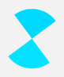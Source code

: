 # 博客园heart主题修复 (heart-theme-fix)

## 项目简介

本项目为修复博客园(https://www.cnblogs.com/)美化主题heart[https://www.cnblogs.com/yjlaugus/p/13466375.html]

## heart简介
heart[https://www.cnblogs.com/yjlaugus/p/13466375.html]基于主题atum[https://github.com/cjunn/cnblog_theme_atum/]二次开发
如果你想使用本博客主题样式，并希望能得到远程推送更新，只需查看快速部署。在快速部署因为更改了app.js部分源码，功能和原版主题[https://github.com/cjunn/cnblog_theme_atum/]略有差异，若只想改动样式，请查看 只样式引入（建议）。

## 参考资源

- [美化主题atum](https://github.com/cjunn/cnblog_theme_atum)
- [博客园主题快速部署教程](https://www.cnblogs.com/yjlaugus/p/13466375.html)

### 修复原因
- 由于gitee暂停了pages服务，导致静态资源无法访问，atum主题项目地址从gitee变更为GitHub，由于heart主题作者早已经停更，导致heart主题项目无人维护，导致静态资源托管地址失效

### 修复方法
- 将heart主题中所有引用atum主题的gitee静态资源托管地址替换为atum主题的GitHub的项目地址，
  例如https://cjunn.gitee.io/blog_theme_atum/ 替换为 https://cdn.jsdelivr.net/gh/cjunn/cnblog_theme_atum@master/dist/
- heart主题的gitee静态资源托管地址替换为https://cdn.jsdelivr.net/gh/TechIslands/heart-theme-fix@main/，
  例如https://yjlaugus.gitee.io/blog/cnblogLoader.js 替换为 https://cdn.jsdelivr.net/gh/TechIslands/heart-theme-fix@main/cnblogLoader.js
- 然后修改heart文件夹内的所有文件输出到heart-theme-fix文件夹内，使其加载GitHub的静态资源


### 项目结构
- cnblog_theme_atum[atum主题]：

其中img为图片素材库,cnblogLoader.js负责从远程服务器加载app.css,app.js,manifest.js,vendor.js文件
在博客园引用cnblogLoader.js前,定义好atum的`staticSrc`、`staticVer`等参数使其cnblogLoader.js加载为您服务器上的静态文件文件。具体可参考下一节介绍。

- heart[heart主题修复前]：

原atum文件夹中的css文件夹与js文件夹被放入releases文件夹中，由img文件夹与releases文件夹组成

- heart-theme-fix[heart主题修复后]：

img文件夹与releases文件夹将要被重新部署到GitHub上，cdn加速地址为：https://cdn.jsdelivr.net/gh/TechIslands/heart-theme-fix@main/
就是你要输出的修复后的heart主题的文件夹。




heart主题快速部署方法

//请把以下代码粘贴在页首或者侧边栏即可快速部署，若需要更多个性化配置，请继续看下文详细配置
<script type="text/javascript">
(()=>{
let p={};
p.themeStyle = "style1"; //关键配置：主题样式
p.extCss = ["https://blog-static.cnblogs.com/files/yjlaugus/theme.css", "https://at.alicdn.com/t/font_1630741_bf02j4m9mhg.css"];//关键配置：主题样式
p.staticSrc = "https://cdn.jsdelivr.net/gh/TechIslands/heart-theme-fix@main/releases/"; //关键配置
window.__BLOG_CONFIG__=p;
})();
</script>
<script type="text/javascript" src="https://cdn.jsdelivr.net/gh/TechIslands/heart-theme-fix@main/cnblogLoader.js"></script>

### 部分配置说明

<script type="text/javascript">
(()=>{
//该处用于配置atum主题参数，具体配置参数可参考
let p={};
p.ingTitle = "憧憬是碎了满地凉凉的宝石，生活是一场大雨留下的潮湿";
p.themeStyle = "style1";
p.feelingBlogId = "12286815"; //某篇随笔文章postid：在文章编辑状态在浏览器地址栏可以看到
p.extCss = ["https://blog-static.cnblogs.com/files/yjlaugus/theme.css", "https://at.alicdn.com/t/font_1630741_bf02j4m9mhg.css"];
p.staticSrc = "https://cdn.jsdelivr.net/gh/TechIslands/heart-theme-fix@main/releases/";
p.staticIco = "https://images.cnblogs.com/cnblogs_com/yjlaugus/1660383/o_200303114655favicon.png";
p.blogName = "YJLAugus";
p.avatarSign = "向阳而生。";
p.musicIds = [1417862026]; //QQ音乐ID
p.qq = "123456";
p.email = "imyjl@qq.com";
p.github = "YJLAugus";
p.aboutmeHtml = "来自北部的一个小城市，个性不张扬，讨厌随波逐流。";
p.headBackImg = "https://images.cnblogs.com/cnblogs_com/yjlaugus/1280680/o_200124120955leg.png";
p.blogFriendList = [{title: 'YJLAugus', url: 'https://www.cnblogs.com/yjlaugus'},{title: 'NOTE', url: 'https://yjlaugus.github.io'}];     
p.blogUsedLinks = [
{title: '札记', url: 'https://yjlaugus.github.io/'},
{title: '评论管理', url: 'https://yjlaugus.avosapps.us/'}
];
window.__BLOG_CONFIG__=p;
})();
</script>
<script type="text/javascript" src="https://cdn.jsdelivr.net/gh/TechIslands/heart-theme-fix@main/cnblogLoader.js"></script>

### 只样式引入
<script type="text/javascript">
(()=>{
let p={};
p.themeStyle = "style1"; //关键配置：主题样式
p.extCss = ["https://blog-static.cnblogs.com/files/yjlaugus/theme.css";//关键配置：主题样式
window.__BLOG_CONFIG__=p;
})();
</script>
<script type="text/javascript" src="https://cdn.jsdelivr.net/gh/TechIslands/heart-theme-fix@main/cnblogLoader.js"></script>

### 页面加载动画
粘贴在 页首 即可。

<style type="text/css">body{margin:0;padding:0;overflow:hidden;margin-top:100%}#shade_animal_wrap{opacity:1;margin:0;padding:0;display:flex;position:absolute;top:0;left:0;right:0;bottom:0;align-items:center;justify-content:center;height:100vh;width:100%;background-color:#f2f2f2;z-index:99999;transition:all 1s ease 0s;}.lds-hourglass{display:inline-block;position:relative;width:64px;height:64px;transform:translateX(-30px) translateY(-60px);}.lds-hourglass:after{content:" ";display:block;border-radius:50%;width:0;height:0;margin:6px;box-sizing:border-box;border:60px solid #fff;border-color:#00d9ff transparent #04e2ff transparent;animation:lds-hourglass 1.2s infinite;}@keyframes lds-hourglass{0%{transform:rotate(0);animation-timing-function:cubic-bezier(0.55,0.055,0.675,0.19);}50%{transform:rotate(900deg);animation-timing-function:cubic-bezier(0.215,0.61,0.355,1);}100%{transform:rotate(1800deg);}}</style>
<div id="shade_animal_wrap"><div class="lds-hourglass"></div></div>

### 左侧菜单自定义
p.mainExtNav = [{
title: '主页',
url: 'https://yjlaugus.gitee.io/',
icon: 'iconhome'
}, {
title: '仓库',
url: 'https://github.com/TechIslands/heart-theme-fix',
icon: 'icongithub'
}, {
title: '留言',
url: '/c/subject/p/12286815.html',
icon: 'iconat'
}, {
title: '说说',
url: '/c/author',
icon: 'iconmessage-rounded-alt'
}, {
title: '投喂',
url: '/c/subject/p/7857317.html',
icon: 'iconziyuan'
}];
关于图标您可以在审查元素 找到。

<!-- atum主题急速部署
前提：已经开通js权限，没开通的可以向博客园官方申请开通。

###代码块部署位置

<style type="text/css">
#page_begin_html{top: 0;bottom: 0;left: 0;right: 0;position: fixed;z-index:99999;}
#home #main #mainContent{display:none}
body{margin:0;padding:0;overflow:hidden;margin-top:100%}#shade_animal_wrap{opacity:1;margin:0;padding:0;display:flex;position:absolute;top:0;left:0;right:0;bottom:0;align-items:center;justify-content:center;height:100vh;width:100%;background-color:#f2f2f2;z-index:99999;transition:all .5s ease 0s;}.lds-hourglass{display:inline-block;position:relative;width:64px;height:64px;transform:translateX(-30px) translateY(-60px);}.lds-hourglass:after{content:" ";display:block;border-radius:50%;width:0;height:0;margin:6px;box-sizing:border-box;border:60px solid #fff;border-color:#ff8d00 transparent #ff3004 transparent;animation:lds-hourglass 1.2s infinite;}@keyframes lds-hourglass{0%{transform:rotate(0);animation-timing-function:cubic-bezier(0.55,0.055,0.675,0.19);}50%{transform:rotate(900deg);animation-timing-function:cubic-bezier(0.215,0.61,0.355,1);}100%{transform:rotate(1800deg);}}</style>
<div id="shade_animal_wrap"><div class="lds-hourglass"></div></div>
将上述代码块拷贝至 博客园设置->页首HTML代码 。

<script>
$("link").remove();$("script").remove();$(function(){$("link").remove();$("script").remove()});window.blogCommentManager=function(){this.renderComments=function(){}};window.loadViewCount=function(){};window.loadNewsAndKb=function(){};window.loadBlogSignature=function(){};window.LoadPostCategoriesTags=function(){};window.LoadPostInfoBlock=function(){};window.GetPrevNextPost=function(){};window.loadBlogCalendar=function(){};window.loadBlogSideColumn=function(){};window.loadBlogTopLists=function(){};window.GetHistoryToday=function(){};window.deliverAdT2=function(){};window.getFollowStatus=function(){};window.deliverAdC1=function(){};
</script>
<script type="text/javascript">
(()=>{
//该处用于配置atum主题参数，具体配置参数可参考下方。
let p={};
p.blogSign="自惭多情污梵行，入山又恐误倾城。世间安得双全法，不负如来不负卿。";
p.avatarSign= " ↗↗点击头像关注我。";
window.__BLOG_CONFIG__=p;

})();
</script>
<script type=text/javascript src=https://cdn.jsdelivr.net/gh/cjunn/cnblog_theme_atum@master/dist/cnblogLoader.js></script>
将上述代码块拷贝至 博客园设置->博客侧边栏公告（支持HTML代码） （支持 JS 代码） ，并且按需配置好所需要的参数并且赋值给全局变量__BLOG_CONFIG__中。

###可配置的相关参数

//音乐请求接口API地址
let musicApiUrl = "https://api.i-meto.com/meting/api?server=netease&type=:type&id=:id&r=:r";
//扩展素材库地址根路径
let extendStylePath = "https://cdn.jsdelivr.net/gh/cjunn/cnblog_theme_atum@master/dist/"
//作者页背景图片地址URL
let headBackImg = `${extendStylePath}/img/ing/autorbimg.jpg`;
//首页背景图片地址URL
let bigBackImg = `${extendStylePath}/img/body/background.jpg`;
//文章块前置图片URL，数组[]。
let panelItemPic=Array.from(Array(35), (v,k) => (`${extendStylePath}/img/pageItem/page-item-$I.jpg`).replace("$I",k+1));
//右侧快速导航图片URL，数组[]
let panelRightImgPic=Array.from(Array(10), (v,k) =>(`${extendStylePath}/img/menuIcon/menuicon-$I.png`).replace("$I",k));
//默认音乐播放器音乐图片URL
let musicSignImg=`${extendStylePath}/img/body/music_play.png`;
//博客签名
let blogSign = "自惭多情污梵行，入山又恐误倾城。世间安得双全法，不负如来不负卿。";
//作者页关于我 HTML
let aboutmeHtml = `<img src='${extendStylePath}/img/ing/aboutme.jpg'/>`;
//作者签名
let avatarSign = " ↗↗点击头像关注我。";
//心情栏签名
let ingTitle = "你的一字一句犹如刀疤划心上，我的一举一动随你改变多荒唐。";
//友链
let blogFriendList = [];                      //{name: '', url: ''}格式
//暂时无用
let blogUsedLinks = [];                       //{name: '', url: ''}格式
//网易云音乐ID ，数组[]
let musicIds = ["1382596189"];
let qq = "592571519";
let email = "592571519@qq.com"
let github = "cjunn";
//评论人默认图片URL
let defHeadImg= `${extendStylePath}/img/body/defAvatar.jpg`;
//默认采用主题风格，style0、style1可选。
let themeStyle="style0";
//用于心情展示的博客ID
let feelingBlogId=13393903;
//导航链接
let mainExtNav = [
  {title: "首页",url:"/subject/category/default.html",icon: "home"},
  {title: "博客动态", url: "https://www.cnblogs.com/cjunn/", icon: "comment1"},
  {title: "博主简历", url: "https://www.cnblogs.com/cjunn/", icon: "face2"},
  {title: "主题反馈", url: '/c/subject/p/12494785.html', icon: "bug"},
  {title: "赞赏博主", url: '/c/subject/p/12495086.html', icon: "gift"}
];
//广告栏的HTML
let adDisplay="<div class=\"blog-cloud-ad-item\">\n" +
  "            <img src=\"https://img.alicdn.com/tfs/TB1nkoQDlv0gK0jSZKbXXbK2FXa-440-240.jpg\"\n" +
  "                 onclick=\"window.open('https://www.aliyun.com/activity/daily/cloud?userCode=njf7bpon')\">\n" +
  "          </div>\n" +
  "          <div class=\"blog-cloud-ad-item\">\n" +
  "            <img src=\"https://upload-dianshi-1255598498.file.myqcloud.com/345-60759ea0b2a21d3d1c764570c2a9f2960bfdf128.200.jpg\"\n" +
  "                 onclick=\"window.open('https://url.cn/OLi4lNzq')\">\n" +
  "          </div>";
上方是可配置的参数目前的默认参数值。可以根据目前自己所需要的修改相关参数值，然后设置进全局参数__BLOG_CONFIG__中。 -->
